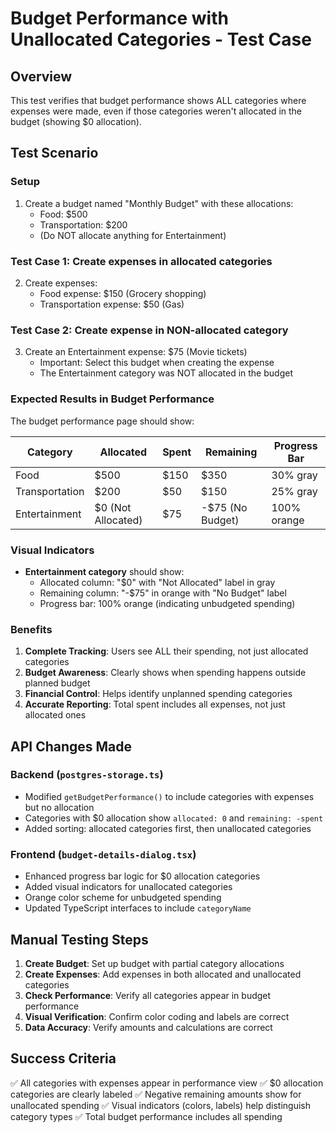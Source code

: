 # Budget Performance with Unallocated Categories - Test Case

## Overview
This test verifies that budget performance shows ALL categories where expenses were made, even if those categories weren't allocated in the budget (showing $0 allocation).

## Test Scenario

### Setup
1. Create a budget named "Monthly Budget" with these allocations:
   - Food: $500
   - Transportation: $200
   - (Do NOT allocate anything for Entertainment)

### Test Case 1: Create expenses in allocated categories
2. Create expenses:
   - Food expense: $150 (Grocery shopping)
   - Transportation expense: $50 (Gas)

### Test Case 2: Create expense in NON-allocated category
3. Create an Entertainment expense: $75 (Movie tickets)
   - Important: Select this budget when creating the expense
   - The Entertainment category was NOT allocated in the budget

### Expected Results in Budget Performance

The budget performance page should show:

| Category      | Allocated | Spent | Remaining | Progress Bar |
|---------------|-----------|-------|-----------|--------------|
| Food          | $500      | $150  | $350      | 30% gray     |
| Transportation| $200      | $50   | $150      | 25% gray     |
| Entertainment | $0 (Not Allocated) | $75 | -$75 (No Budget) | 100% orange |

### Visual Indicators
- **Entertainment category** should show:
  - Allocated column: "$0" with "Not Allocated" label in gray
  - Remaining column: "-$75" in orange with "No Budget" label
  - Progress bar: 100% orange (indicating unbudgeted spending)

### Benefits
1. **Complete Tracking**: Users see ALL their spending, not just allocated categories
2. **Budget Awareness**: Clearly shows when spending happens outside planned budget
3. **Financial Control**: Helps identify unplanned spending categories
4. **Accurate Reporting**: Total spent includes all expenses, not just allocated ones

## API Changes Made

### Backend (`postgres-storage.ts`)
- Modified `getBudgetPerformance()` to include categories with expenses but no allocation
- Categories with $0 allocation show `allocated: 0` and `remaining: -spent`
- Added sorting: allocated categories first, then unallocated categories

### Frontend (`budget-details-dialog.tsx`)
- Enhanced progress bar logic for $0 allocation categories
- Added visual indicators for unallocated categories
- Orange color scheme for unbudgeted spending
- Updated TypeScript interfaces to include `categoryName`

## Manual Testing Steps

1. **Create Budget**: Set up budget with partial category allocations
2. **Create Expenses**: Add expenses in both allocated and unallocated categories
3. **Check Performance**: Verify all categories appear in budget performance
4. **Visual Verification**: Confirm color coding and labels are correct
5. **Data Accuracy**: Verify amounts and calculations are correct

## Success Criteria
✅ All categories with expenses appear in performance view
✅ $0 allocation categories are clearly labeled
✅ Negative remaining amounts show for unallocated spending
✅ Visual indicators (colors, labels) help distinguish category types
✅ Total budget performance includes all spending